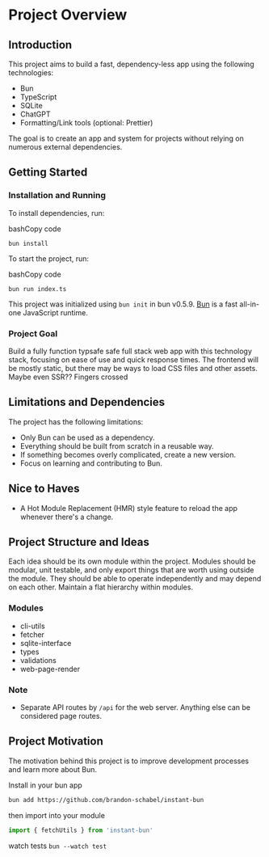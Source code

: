 Project Overview
================

Introduction
------------

This project aims to build a fast, dependency-less app using the following technologies:

-   Bun
-   TypeScript
-   SQLite
-   ChatGPT
-   Formatting/Link tools (optional: Prettier)

The goal is to create an app and system for projects without relying on numerous external dependencies.

Getting Started
---------------

### Installation and Running

To install dependencies, run:

bashCopy code

`bun install`

To start the project, run:

bashCopy code

`bun run index.ts`

This project was initialized using `bun init` in bun v0.5.9. [Bun](https://bun.sh/) is a fast all-in-one JavaScript runtime.

### Project Goal

Build a fully function typsafe safe full stack web app with this technology stack, focusing on ease of use and quick response times. The frontend will be mostly static, but there may be ways to load CSS files and other assets. Maybe even SSR?? Fingers crossed

Limitations and Dependencies
----------------------------

The project has the following limitations:

-   Only Bun can be used as a dependency.
-   Everything should be built from scratch in a reusable way.
-   If something becomes overly complicated, create a new version.
-   Focus on learning and contributing to Bun.

Nice to Haves
------------

-   A Hot Module Replacement (HMR) style feature to reload the app whenever there's a change.

Project Structure and Ideas
---------------------------

Each idea should be its own module within the project. Modules should be modular, unit testable, and only export things that are worth using outside the module. They should be able to operate independently and may depend on each other. Maintain a flat hierarchy within modules.

### Modules

- cli-utils
- fetcher
- sqlite-interface
- types
- validations
- web-page-render
### Note

-   Separate API routes by `/api` for the web server. Anything else can be considered page routes.

Project Motivation
------------------

The motivation behind this project is to improve development processes and learn more about Bun.

Install in your bun app

```bash
bun add https://github.com/brandon-schabel/instant-bun
```


then import into your module


```jsx
import { fetchUtils } from 'instant-bun'
```

watch tests
`bun --watch test`


